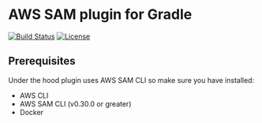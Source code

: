 # AWS SAM plugin for Gradle

[![Build Status](https://travis-ci.org/prazmok/aws-sam-gradle.svg?branch=master)](https://travis-ci.org/prazmok/aws-sam-gradle)
[![License](https://img.shields.io/badge/License-Apache%202.0-blue.svg)](https://github.com/prazmok/aws-sam-gradle/blob/master/LICENCE)

## Prerequisites

Under the hood plugin uses AWS SAM CLI so make sure you have installed:

* AWS CLI 
* AWS SAM CLI (v0.30.0 or greater)
* Docker
